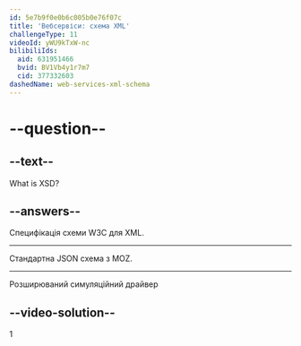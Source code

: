 ```yaml
---
id: 5e7b9f0e0b6c005b0e76f07c
title: 'Вебсервіси: схема XML'
challengeType: 11
videoId: yWU9kTxW-nc
bilibiliIds:
  aid: 631951466
  bvid: BV1Vb4y1r7m7
  cid: 377332603
dashedName: web-services-xml-schema
---
```


# --question--

## --text--

What is XSD?

## --answers--

Специфікація схеми W3C для XML.

---

Стандартна JSON схема з MOZ.

---

Розширюваний симуляційний драйвер

## --video-solution--

1

